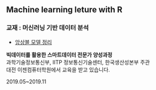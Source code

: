 ﻿## Machine learning leture with R

### 교재 : 머신러닝 기반 데이터 분석

 - [앙상블 모델 정리](http://blog.naver.com/PostView.nhn?blogId=qbxlvnf11&logNo=221488622777&categoryNo=0&parentCategoryNo=0&viewDate=&currentPage=1&postListTopCurrentPage=1&from=postView)

**빅데이터를 활용한 스마트데이터 전문가 양성과정**  
과학기술정보통신부, IITP 정보통신기술센터, 한국생산성본부 주관   
대전 이젠컴퓨터학원에서 교육을 받고 있습니다.  
  
2019.05~2019.11

